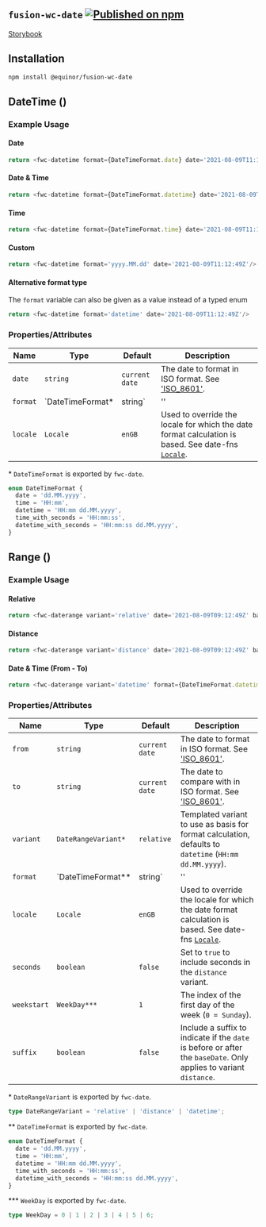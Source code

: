 <!--prettier-ignore-start-->
## `fusion-wc-date` [![Published on npm](https://img.shields.io/npm/v/@equinor/fusion-wc-date.svg)](https://www.npmjs.com/package/@equinor/fusion-wc-date)

[Storybook](https://equinor.github.io/fusion-web-components/?path=/docs/data-date)

## Installation
```sh
npm install @equinor/fusion-wc-date
```

## DateTime (<fwc-datetime>)
### Example Usage

#### Date
```ts
return <fwc-datetime format={DateTimeFormat.date} date='2021-08-09T11:12:49Z'/>
```

#### Date & Time
```ts
return <fwc-datetime format={DateTimeFormat.datetime} date='2021-08-09T11:12:49Z'/>
```

#### Time
```ts
return <fwc-datetime format={DateTimeFormat.time} date='2021-08-09T11:12:49Z'/>
```

#### Custom
```ts
return <fwc-datetime format='yyyy.MM.dd' date='2021-08-09T11:12:49Z'/>
```

#### Alternative format type
The `format` variable can also be given as a value instead of a typed enum
```ts
return <fwc-datetime format='datetime' date='2021-08-09T11:12:49Z'/>
```

### Properties/Attributes

Name                    | Type                       | Default          | Description
---------------------   | --------------             | -----------      | -----------------
`date`                  | `string`                   | `current date`   | The date to format in ISO format. See ['ISO_8601'](https://en.wikipedia.org/wiki/ISO_8601).
`format`                | `DateTimeFormat* | string` | ''               | Predefined or custom format to use. Based on [Unicode Technical Standard #35](https://www.unicode.org/reports/tr35/tr35-dates.html#Date_Field_Symbol_Table).
`locale`                | `Locale`                   | `enGB`           | Used to override the locale for which the date format calculation is based. See date-fns [`Locale`](https://date-fns.org/v2.23.0/docs/Locale).

\*  `DateTimeFormat` is exported by `fwc-date`.
```ts
enum DateTimeFormat {
  date = 'dd.MM.yyyy',
  time = 'HH:mm',
  datetime = 'HH:mm dd.MM.yyyy',
  time_with_seconds = 'HH:mm:ss',
  datetime_with_seconds = 'HH:mm:ss dd.MM.yyyy',
}
```

## Range (<fwc-daterange>)
### Example Usage

#### Relative
```ts
return <fwc-daterange variant='relative' date='2021-08-09T09:12:49Z' baseDate='2021-08-09T11:12:49Z'/>
```

#### Distance
```ts
return <fwc-daterange variant='distance' date='2021-08-09T09:12:49Z' baseDate='2021-08-09T11:12:49Z'/>
```

#### Date & Time (From - To)
```ts
return <fwc-daterange variant='datetime' format={DateTimeFormat.datetime} date='2021-08-09T09:12:49Z' baseDate='2021-08-09T11:12:49Z'/>
```

### Properties/Attributes

Name                    | Type                        | Default        | Description
---------------------   | --------------              | -----------    | -----------------
`from`                  | `string`                    | `current date` | The date to format in ISO format. See ['ISO_8601'](https://en.wikipedia.org/wiki/ISO_8601).
`to`                    | `string`                    | `current date` | The date to compare with in ISO format. See ['ISO_8601'](https://en.wikipedia.org/wiki/ISO_8601).
`variant`               | `DateRangeVariant*`         | `relative`     | Templated variant to use as basis for format calculation, defaults to `datetime` (`HH:mm dd.MM.yyyy`).
`format`                | `DateTimeFormat** | string` | ''            | Predefined or custom format to use. Based on [Unicode Technical Standard #35](https://www.unicode.org/reports/tr35/tr35-dates.html#Date_Field_Symbol_Table).
`locale`                | `Locale`                    | `enGB`         | Used to override the locale for which the date format calculation is based. See date-fns [`Locale`](https://date-fns.org/v2.23.0/docs/Locale).
`seconds`               | `boolean`                   | `false`        | Set to `true` to include seconds in the `distance` variant.
`weekstart`             | `WeekDay***`                | `1`            | The index of the first day of the week (`0 = Sunday`).
`suffix`                | `boolean`                   | `false`        | Include a suffix to indicate if the `date` is before or after the `baseDate`. Only applies to variant `distance`.

\*  `DateRangeVariant` is exported by `fwc-date`.
```ts
type DateRangeVariant = 'relative' | 'distance' | 'datetime';
```

\*\*  `DateTimeFormat` is exported by `fwc-date`.
```ts
enum DateTimeFormat {
  date = 'dd.MM.yyyy',
  time = 'HH:mm',
  datetime = 'HH:mm dd.MM.yyyy',
  time_with_seconds = 'HH:mm:ss',
  datetime_with_seconds = 'HH:mm:ss dd.MM.yyyy',
}
```

\*\*\*  `WeekDay` is exported by `fwc-date`.
```ts
type WeekDay = 0 | 1 | 2 | 3 | 4 | 5 | 6;
```

<!--prettier-ignore-end-->
